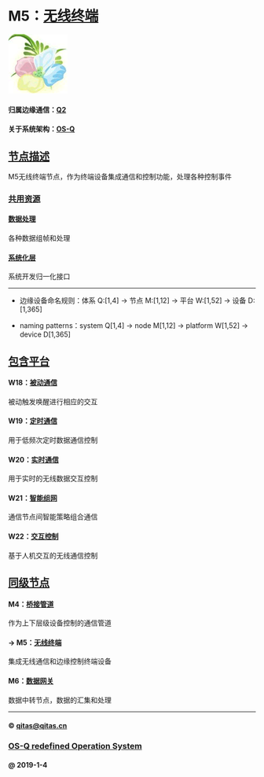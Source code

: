 ﻿# M5：[无线终端](https://github.com/OS-Q/M5) 

[![sites](OS-Q/OS-Q.png)](http://www.OS-Q.com)

#### 归属边缘通信：[Q2](https://github.com/OS-Q/Q2)

#### 关于系统架构：[OS-Q](https://github.com/OS-Q/OS-Q)

## [节点描述](https://github.com/OS-Q/M5/wiki) 

M5无线终端节点，作为终端设备集成通信和控制功能，处理各种控制事件

### [共用资源](OS-Q/)

#### [数据处理](IO/)

各种数据组帧和处理

#### [系统化层](OS-Q/)

系统开发归一化接口

---

- 边缘设备命名规则：体系 Q:[1,4] -> 节点 M:[1,12] -> 平台 W:[1,52] -> 设备 D:[1,365]

- naming patterns：system Q[1,4] -> node M[1,12] -> platform W[1,52] -> device D[1,365]

## [包含平台](https://github.com/OS-Q/M5/wiki) 

#### W18：[被动通信](https://github.com/OS-Q/W18)

被动触发唤醒进行相应的交互

#### W19：[定时通信](https://github.com/OS-Q/W19)

用于低频次定时数据通信控制

#### W20：[实时通信](https://github.com/OS-Q/W20)

用于实时的无线数据交互控制

#### W21：[智能组网](https://github.com/OS-Q/W21)

通信节点间智能策略组合通信

#### W22：[交互控制](https://github.com/OS-Q/W22)

基于人机交互的无线通信控制

## [同级节点](https://github.com/OS-Q/Q2/wiki)

#### M4：[桥接管道](https://github.com/OS-Q/M4)

作为上下层级设备控制的通信管道

#### -> M5：[无线终端](https://github.com/OS-Q/M5)

集成无线通信和边缘控制终端设备

#### M6：[数据网关](https://github.com/OS-Q/M6)

数据中转节点，数据的汇集和处理

---

####  © qitas@qitas.cn
###  [OS-Q redefined Operation System](http://www.OS-Q.com)
####   @  2019-1-4
